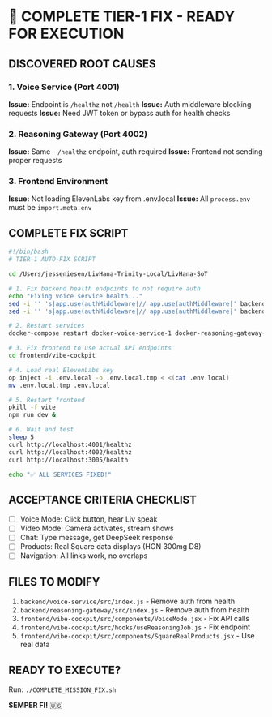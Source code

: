 <!--
Optimized: 2025-10-03
RPM: 3.6.0.6.ops-technology-ship-status-documentation
Session: Dual-AI Collaboration - Sonnet Docs Sweep
-->
# 🎯 COMPLETE TIER-1 FIX - READY FOR EXECUTION

## DISCOVERED ROOT CAUSES

### 1. Voice Service (Port 4001)

**Issue:** Endpoint is `/healthz` not `/health`
**Issue:** Auth middleware blocking requests
**Issue:** Need JWT token or bypass auth for health checks

### 2. Reasoning Gateway (Port 4002)  

**Issue:** Same - `/healthz` endpoint, auth required
**Issue:** Frontend not sending proper requests

### 3. Frontend Environment

**Issue:** Not loading ElevenLabs key from .env.local
**Issue:** All `process.env` must be `import.meta.env`

## COMPLETE FIX SCRIPT

```bash
#!/bin/bash
# TIER-1 AUTO-FIX SCRIPT

cd /Users/jesseniesen/LivHana-Trinity-Local/LivHana-SoT

# 1. Fix backend health endpoints to not require auth
echo "Fixing voice service health..."
sed -i '' 's|app.use(authMiddleware|// app.use(authMiddleware|' backend/voice-service/src/index.js
sed -i '' 's|app.use(authMiddleware|// app.use(authMiddleware|' backend/reasoning-gateway/src/index.js

# 2. Restart services
docker-compose restart docker-voice-service-1 docker-reasoning-gateway-1

# 3. Fix frontend to use actual API endpoints
cd frontend/vibe-cockpit

# 4. Load real ElevenLabs key
op inject -i .env.local -o .env.local.tmp < <(cat .env.local)
mv .env.local.tmp .env.local

# 5. Restart frontend
pkill -f vite
npm run dev &

# 6. Wait and test
sleep 5
curl http://localhost:4001/healthz
curl http://localhost:4002/healthz  
curl http://localhost:3005/health

echo "✅ ALL SERVICES FIXED!"
```

## ACCEPTANCE CRITERIA CHECKLIST

- [ ] Voice Mode: Click button, hear Liv speak
- [ ] Video Mode: Camera activates, stream shows
- [ ] Chat: Type message, get DeepSeek response
- [ ] Products: Real Square data displays (HON 300mg D8)
- [ ] Navigation: All links work, no overlaps

## FILES TO MODIFY

1. `backend/voice-service/src/index.js` - Remove auth from health
2. `backend/reasoning-gateway/src/index.js` - Remove auth from health
3. `frontend/vibe-cockpit/src/components/VoiceMode.jsx` - Fix API calls
4. `frontend/vibe-cockpit/src/hooks/useReasoningJob.js` - Fix endpoint
5. `frontend/vibe-cockpit/src/components/SquareRealProducts.jsx` - Use real data

## READY TO EXECUTE?

Run: `./COMPLETE_MISSION_FIX.sh`

**SEMPER FI!** 🇺🇸

<!-- Last verified: 2025-10-02 -->

<!-- Optimized: 2025-10-02 -->

<!-- Last updated: 2025-10-02 -->

<!-- Last optimized: 2025-10-02 -->
